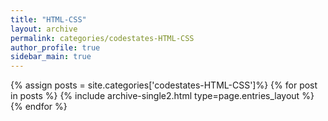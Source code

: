 ```yaml
---
title: "HTML-CSS"
layout: archive
permalink: categories/codestates-HTML-CSS
author_profile: true
sidebar_main: true
---
```


{% assign posts = site.categories['codestates-HTML-CSS']%}
{% for post in posts %} {% include archive-single2.html type=page.entries_layout %} {% endfor %}
